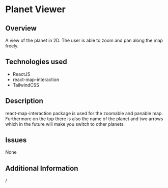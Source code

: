 # Planet Viewer

## Overview
A view of the planet in 2D. The user is able to zoom and pan along the map freely.

## Technologies used
- ReactJS
 - react-map-interaction
- TailwindCSS

## Description
react-map-interaction package is used for the zoomable and panable map. Furthermore on the top there is also the name of the planet and two arrows which in the future will make you switch to other planets. 
## Issues
None

## Additional Information
/

